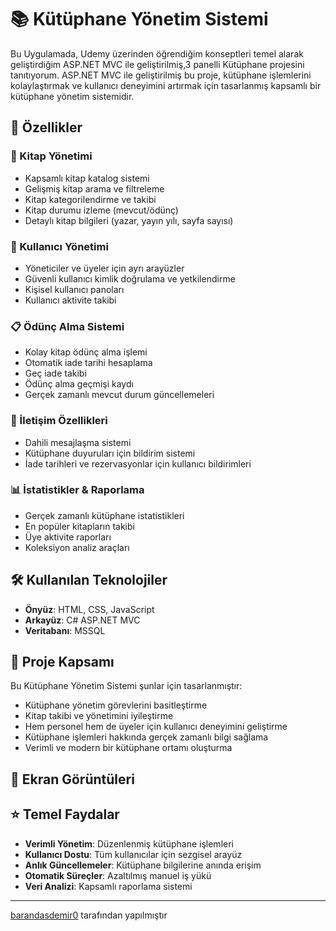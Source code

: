 # 📚 Kütüphane Yönetim Sistemi

Bu Uygulamada, Udemy üzerinden öğrendiğim konseptleri temel alarak geliştirdiğim ASP.NET MVC ile geliştirilmiş,3 panelli Kütüphane projesini tanıtıyorum.
ASP.NET MVC ile geliştirilmiş bu proje, kütüphane işlemlerini kolaylaştırmak ve kullanıcı deneyimini artırmak için tasarlanmış kapsamlı bir kütüphane yönetim sistemidir.

## 🌟 Özellikler

### 📖 Kitap Yönetimi
- Kapsamlı kitap katalog sistemi
- Gelişmiş kitap arama ve filtreleme
- Kitap kategorilendirme ve takibi
- Kitap durumu izleme (mevcut/ödünç)
- Detaylı kitap bilgileri (yazar, yayın yılı, sayfa sayısı)

### 👥 Kullanıcı Yönetimi
- Yöneticiler ve üyeler için ayrı arayüzler
- Güvenli kullanıcı kimlik doğrulama ve yetkilendirme
- Kişisel kullanıcı panoları
- Kullanıcı aktivite takibi

### 📋 Ödünç Alma Sistemi
- Kolay kitap ödünç alma işlemi
- Otomatik iade tarihi hesaplama
- Geç iade takibi
- Ödünç alma geçmişi kaydı
- Gerçek zamanlı mevcut durum güncellemeleri

### 💬 İletişim Özellikleri
- Dahili mesajlaşma sistemi
- Kütüphane duyuruları için bildirim sistemi
- İade tarihleri ve rezervasyonlar için kullanıcı bildirimleri

### 📊 İstatistikler & Raporlama
- Gerçek zamanlı kütüphane istatistikleri
- En popüler kitapların takibi
- Üye aktivite raporları
- Koleksiyon analiz araçları

## 🛠️ Kullanılan Teknolojiler
- **Önyüz**: HTML, CSS, JavaScript
- **Arkayüz**: C# ASP.NET MVC 
- **Veritabanı**: MSSQL



## 🎯 Proje Kapsamı
Bu Kütüphane Yönetim Sistemi şunlar için tasarlanmıştır:
- Kütüphane yönetim görevlerini basitleştirme
- Kitap takibi ve yönetimini iyileştirme
- Hem personel hem de üyeler için kullanıcı deneyimini geliştirme
- Kütüphane işlemleri hakkında gerçek zamanlı bilgi sağlama
- Verimli ve modern bir kütüphane ortamı oluşturma

## 📸 Ekran Görüntüleri



## ⭐ Temel Faydalar
- **Verimli Yönetim**: Düzenlenmiş kütüphane işlemleri
- **Kullanıcı Dostu**: Tüm kullanıcılar için sezgisel arayüz
- **Anlık Güncellemeler**: Kütüphane bilgilerine anında erişim
- **Otomatik Süreçler**: Azaltılmış manuel iş yükü
- **Veri Analizi**: Kapsamlı raporlama sistemi



---
[barandasdemir0](https://github.com/barandasdemir0) tarafından yapılmıştır
